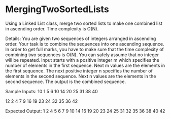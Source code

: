# MergingTwoSortedLists
Using a Linked List class, merge two sorted lists to make one combined list in ascending order. Time complexity is O(N).

Details:
You are given two sequences of integers arranged in ascending order. Your task is to combine the sequences into one ascending sequence. In order to get full marks, you have to make sure that the time complexity of combining two
sequences is O(N). You can safely assume that no integer will be repeated. Input starts with a positive integer m which specifies the number of elements in the first sequence. Next m values are the elements in the first sequence. The next positive
integer n specifies the number of elements in the second sequence. Next n values are the elements in the second sequence. The output is the combined sequence.

Sample Inputs: 
10 1 5 6 10 14 20 25 31 38 40

12 2 4 7 9 16 19 23 24 32 35 36 42

Expected Output:
1 2 4 5 6 7 9 10 14 16 19 20 23 24 25 31 32 35 36 38 40 42
